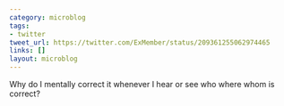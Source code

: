 ```yaml
---
category: microblog
tags:
- twitter
tweet_url: https://twitter.com/ExMember/status/209361255062974465
links: []
layout: microblog
---
```

Why do I mentally correct it whenever I hear or see who where whom is correct?
